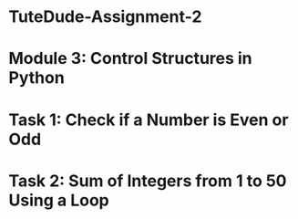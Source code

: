# TuteDude-Assignment-2
# Module 3: Control Structures in Python

# Task 1: Check if a Number is Even or Odd
# Task 2: Sum of Integers from 1 to 50 Using a Loop

